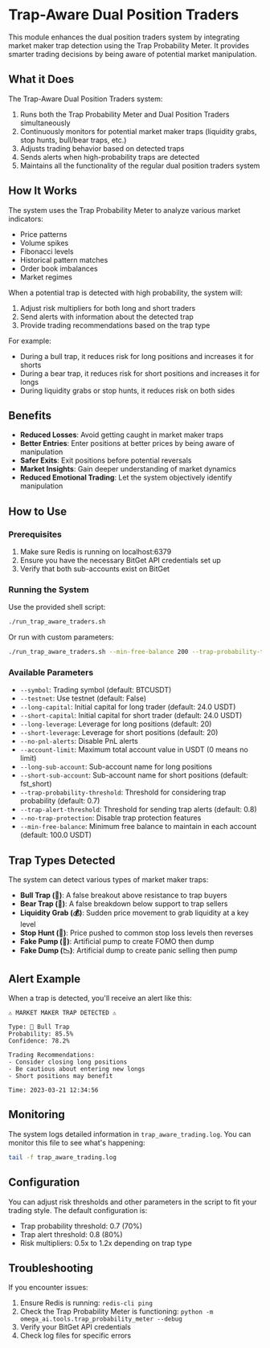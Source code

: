 # Trap-Aware Dual Position Traders

This module enhances the dual position traders system by integrating market maker trap detection using the Trap Probability Meter. It provides smarter trading decisions by being aware of potential market manipulation.

## What it Does

The Trap-Aware Dual Position Traders system:

1. Runs both the Trap Probability Meter and Dual Position Traders simultaneously
2. Continuously monitors for potential market maker traps (liquidity grabs, stop hunts, bull/bear traps, etc.)
3. Adjusts trading behavior based on detected traps
4. Sends alerts when high-probability traps are detected
5. Maintains all the functionality of the regular dual position traders system

## How It Works

The system uses the Trap Probability Meter to analyze various market indicators:

- Price patterns
- Volume spikes
- Fibonacci levels
- Historical pattern matches
- Order book imbalances
- Market regimes

When a potential trap is detected with high probability, the system will:

1. Adjust risk multipliers for both long and short traders
2. Send alerts with information about the detected trap
3. Provide trading recommendations based on the trap type

For example:

- During a bull trap, it reduces risk for long positions and increases it for shorts
- During a bear trap, it reduces risk for short positions and increases it for longs
- During liquidity grabs or stop hunts, it reduces risk on both sides

## Benefits

- **Reduced Losses**: Avoid getting caught in market maker traps
- **Better Entries**: Enter positions at better prices by being aware of manipulation
- **Safer Exits**: Exit positions before potential reversals
- **Market Insights**: Gain deeper understanding of market dynamics
- **Reduced Emotional Trading**: Let the system objectively identify manipulation

## How to Use

### Prerequisites

1. Make sure Redis is running on localhost:6379
2. Ensure you have the necessary BitGet API credentials set up
3. Verify that both sub-accounts exist on BitGet

### Running the System

Use the provided shell script:

```bash
./run_trap_aware_traders.sh
```

Or run with custom parameters:

```bash
./run_trap_aware_traders.sh --min-free-balance 200 --trap-probability-threshold 0.7
```

### Available Parameters

- `--symbol`: Trading symbol (default: BTCUSDT)
- `--testnet`: Use testnet (default: False)
- `--long-capital`: Initial capital for long trader (default: 24.0 USDT)
- `--short-capital`: Initial capital for short trader (default: 24.0 USDT)
- `--long-leverage`: Leverage for long positions (default: 20)
- `--short-leverage`: Leverage for short positions (default: 20)
- `--no-pnl-alerts`: Disable PnL alerts
- `--account-limit`: Maximum total account value in USDT (0 means no limit)
- `--long-sub-account`: Sub-account name for long positions
- `--short-sub-account`: Sub-account name for short positions (default: fst_short)
- `--trap-probability-threshold`: Threshold for considering trap probability (default: 0.7)
- `--trap-alert-threshold`: Threshold for sending trap alerts (default: 0.8)
- `--no-trap-protection`: Disable trap protection features
- `--min-free-balance`: Minimum free balance to maintain in each account (default: 100.0 USDT)

## Trap Types Detected

The system can detect various types of market maker traps:

- **Bull Trap (🐂)**: A false breakout above resistance to trap buyers
- **Bear Trap (🐻)**: A false breakdown below support to trap sellers
- **Liquidity Grab (💰)**: Sudden price movement to grab liquidity at a key level
- **Stop Hunt (🎯)**: Price pushed to common stop loss levels then reverses
- **Fake Pump (🚀)**: Artificial pump to create FOMO then dump
- **Fake Dump (📉)**: Artificial dump to create panic selling then pump

## Alert Example

When a trap is detected, you'll receive an alert like this:

```
⚠️ MARKET MAKER TRAP DETECTED ⚠️

Type: 🐂 Bull Trap
Probability: 85.5%
Confidence: 78.2%

Trading Recommendations:
- Consider closing long positions
- Be cautious about entering new longs
- Short positions may benefit

Time: 2023-03-21 12:34:56
```

## Monitoring

The system logs detailed information in `trap_aware_trading.log`. You can monitor this file to see what's happening:

```bash
tail -f trap_aware_trading.log
```

## Configuration

You can adjust risk thresholds and other parameters in the script to fit your trading style. The default configuration is:

- Trap probability threshold: 0.7 (70%)
- Trap alert threshold: 0.8 (80%)
- Risk multipliers: 0.5x to 1.2x depending on trap type

## Troubleshooting

If you encounter issues:

1. Ensure Redis is running: `redis-cli ping`
2. Check the Trap Probability Meter is functioning: `python -m omega_ai.tools.trap_probability_meter --debug`
3. Verify your BitGet API credentials
4. Check log files for specific errors

